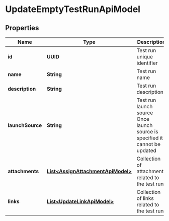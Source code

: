 

# UpdateEmptyTestRunApiModel


## Properties

| Name | Type | Description | Notes |
|------------ | ------------- | ------------- | -------------|
|**id** | **UUID** | Test run unique identifier |  |
|**name** | **String** | Test run name |  |
|**description** | **String** | Test run description |  [optional] |
|**launchSource** | **String** | Test run launch source              Once launch source is specified it cannot be updated |  [optional] |
|**attachments** | [**List&lt;AssignAttachmentApiModel&gt;**](AssignAttachmentApiModel.md) | Collection of attachments related to the test run |  [optional] |
|**links** | [**List&lt;UpdateLinkApiModel&gt;**](UpdateLinkApiModel.md) | Collection of links related to the test run |  [optional] |



